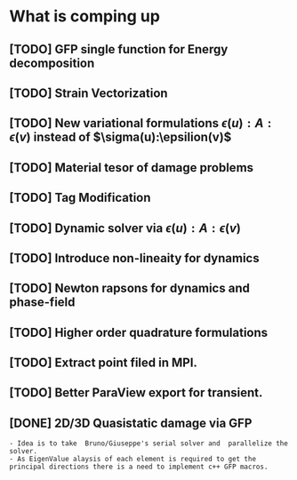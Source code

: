 # What is comping up

## [TODO] GFP single function for Energy decomposition
## [TODO] Strain Vectorization
## [TODO] New variational formulations $\epsilon(u):A:\epsilon(v)$ instead of $\sigma(u):\epsilion(v)$
## [TODO] Material tesor of damage problems
## [TODO] Tag Modification
## [TODO] Dynamic solver via $\epsilon(u):A:\epsilon(v)$
## [TODO] Introduce non-lineaity for dynamics
## [TODO] Newton rapsons for dynamics and phase-field
## [TODO] Higher order quadrature formulations
## [TODO] Extract point filed in MPI.
## [TODO] Better ParaView export for transient.

## [DONE] 2D/3D Quasistatic damage via GFP 
	- Idea is to take  Bruno/Giuseppe's serial solver and  parallelize the solver.
	- As EigenValue alaysis of each element is required to get the principal directions there is a need to implement c++ GFP macros. 

